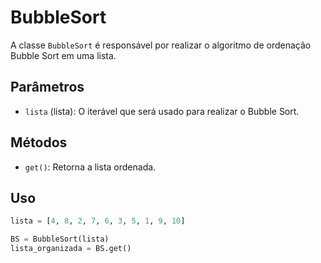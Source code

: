 # BubbleSort

A classe `BubbleSort` é responsável por realizar o algoritmo de ordenação Bubble Sort em uma lista.

## Parâmetros

- `lista` (lista): O iterável que será usado para realizar o Bubble Sort.

## Métodos

- `get()`: Retorna a lista ordenada.

## Uso

```python
lista = [4, 8, 2, 7, 6, 3, 5, 1, 9, 10]

BS = BubbleSort(lista)
lista_organizada = BS.get()
